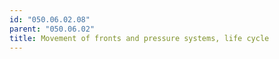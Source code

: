 ```yaml
---
id: "050.06.02.08"
parent: "050.06.02"
title: Movement of fronts and pressure systems, life cycle
---
```

